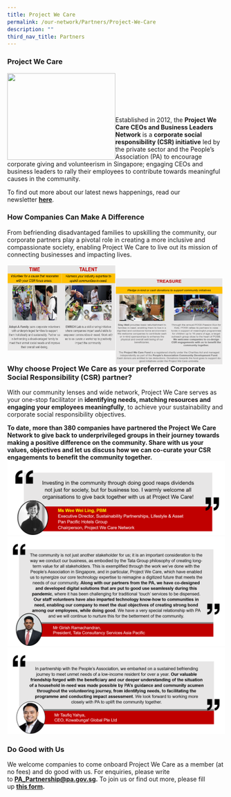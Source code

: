 ```yaml
---
title: Project We Care
permalink: /our-network/Partners/Project-We-Care
description: ""
third_nav_title: Partners
---
```

### **Project We Care**

<img style="height:200px;width:250px"  align="left" src="/images/Project%20We%20Care/pwc%20logo.png"><br><br><br><br><br>

Established in 2012, the **Project We Care CEOs and Business Leaders Network** is a **corporate social responsibility (CSR) initiative** led by the private sector and the People’s Association (PA) to encourage corporate giving and volunteerism in Singapore; engaging CEOs and business leaders to rally their employees to contribute towards meaningful causes in the community.

To find out more about our latest news happenings, read our newsletter **[here](https://www.pa.gov.sg/docs/default-source/default-document-library/project-we-care-dec-2021-edm.pdf?sfvrsn=11371ef5_0 "here")**.

### **How Companies Can Make A Difference**

From befriending disadvantaged families to upskilling the community, our corporate partners play a pivotal role in creating a more inclusive and compassionate society, enabling Project We Care to live out its mission of connecting businesses and impacting lives.


<img style="height:200px;width:250px"  align="left" src="/images/Project%20We%20Care/Time%20and%20Talent.png"><br>

<img style="height:200px;width:250px"  align="left" src="/images/Project%20We%20Care/treasure%20-%20grouped%20edited.png"><br><br><br><br><br><br><br><br>

### **Why choose Project We Care as your preferred Corporate Social Responsibility (CSR) partner?**

With our community lenses and wide network, Project We Care serves as your one-stop facilitator in **identifying needs, matching resources and engaging your employees meaningfully**, to achieve your sustainability and corporate social responsibility objectives.

**To date, **more than 380 companies** have partnered the Project We Care Network to give back to underprivileged groups in their journey towards making a positive difference on the community. Share with us your values, objectives and let us discuss how we can co-curate your CSR engagements to benefit the community together.**
![](/images/Project%20We%20Care/Ms%20Wee%20-%20edited%2031%20Jan%202022.png)
![](/images/Project%20We%20Care/girish%20-%20edited%20(28%20Jan%202022).png)
![](/images/Project%20We%20Care/taufiq%20-%20edited%20(28%20Jan%202022).png)

### **Do Good with Us**

We welcome companies to come onboard Project We Care as a member (at no fees) and do good with us. For enquiries, please write to **[PA\_Partnership@pa.gov.sg](mailto:PA_Partnership@pa.gov.sg).** To join us or find out more, please fill up **[](http://form.gov.sg/617a64accdbbd5001230935c)[this form](https://go.gov.sg/connectwithprojectwecare).**
